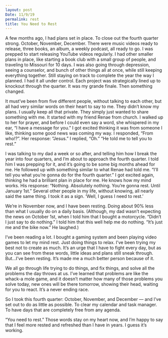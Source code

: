 ```yaml
---
layout: post
Date: 11/9/19
permalink: rest
title: You Need to Rest
---
```


A few months ago, I had plans set in place. To close out the fourth quarter strong. October, November, December. There were music videos ready to release, three books, an album, a weekly podcast, all ready to go. I was prepped to start releasing YouTube videos regularly. I had other smaller plans in place, like starting a book club with a small group of people, and traveling to Missouri for 10 days. I was also going through depression, seeing a counselor, and bunch of other things all at once, while still keeping everything together. Still staying on track to complete the year the way I planned. I had it all under control. Each project was strategically lined up to knockout through the quarter. It was my grande finale. Then something changed.

It must’ve been from five different people, without talking to each other, but all had very similar words on their heart to say to me. They didn’t know my plans. I usually keep all that private. They simply just wanted to share something with me. It started with my friend Renae from church. I walked up to her for prayer, and before I could even say a word, she whispered in my ear, “I have a message for you.” I got excited thinking it was from someone I like, thinking some good news was coming my way. I responded, “From who!?”. Her response: “Jesus.” I replied, “Oh.” “He told me to tell you to rest.”

I was talking to my dad a week or so after, and telling him how I break the year into four quarters, and I’m about to approach the fourth quarter. I told him I was prepping for it, and it’s going to be some big months ahead for me. He followed up with something similar to what Renae had told me. “I’ll tell you what you’re gonna do for the fourth quarter.” I got excited again, thinking he had a brilliant plan in place for me. He knows how my mind works. His response: “Nothing. Absolutely nothing. You’re gonna rest. Until January 1st.” Several other people in my life, without knowing, all nearly said the same thing. I took it as a sign. ‘Well, I guess I need to rest.’

We’re in November now, and I have been resting. Doing about 90% less than what I usually do on a daily basis. (Although, my dad wasn’t expecting the news on October 1st, when I told him that I bought a motorcycle. “Didn’t I just say to do nothing.” I told him that this well help me do nothing. “It’s just me and the bike now.” He laughed.)

I’ve been reading a lot. I bought a gaming system and been playing video games to let my mind rest. Just doing things to relax. I’ve been trying my best not to create as much. It’s an urge that I have to fight every day, but as you can see from these words, little ideas and plans still sneak through. But...I’ve been resting. It’s made me a much better person because of it.

We all go through life trying to do things, and fix things, and solve all the problems the day throws at us. I’ve learned that problems are like the whack-a mole game, and it doesn’t matter how many of those problems you solve today, new ones will be there tomorrow, showing their head, waiting for you to react. It’s a never ending race.

So I took this fourth quarter: October, November, and December — and I’ve set out to do as little as possible. To clear my calendar and task manager. To have days that are completely free from any agenda. 

“You need to rest.” Those words stay on my heart now, and I’m happy to say that I feel more rested and refreshed than I have in years. I guess it’s working.